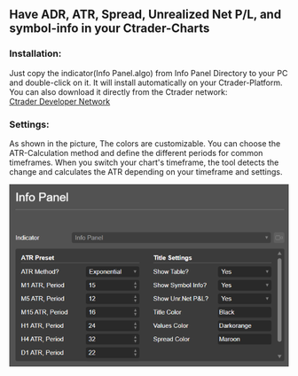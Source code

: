 ## Have ADR, ATR, Spread, Unrealized Net P/L, and symbol-info in your Ctrader-Charts


### Installation:

Just copy the indicator(Info Panel.algo) from Info Panel Directory to your PC and double-click on it. It will install automatically on your Ctrader-Platform. You can also download it directly from the Ctrader network:      
<a href="https://ctrader.com/algos/indicators/show/2907" title="Info Panel">Ctrader Developer Network</a>


### Settings:

As shown in the picture, The colors are customizable. You can choose the ATR-Calculation method and define the different periods for common timeframes. When you switch your chart's timeframe, the tool detects the change and calculates the ATR depending on your timeframe and settings.

![Settings](Settings.png)
